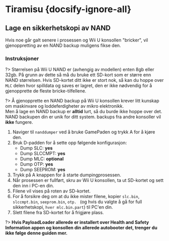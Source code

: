 # Tiramisu {docsify-ignore-all}

## Lage en sikkerhetskopi av NAND

Hvis noe går galt senere i prosessen og Wii U konsollen "bricker", vil gjenoppretting av en NAND backup muligens fikse den.

### Instruksjoner

?> Størrelsen på Wii U NAND er (avhengig av modellen) enten 8gb eller 32gb. På grunn av dette så må du bruke ett SD-kort som er større enn NAND størrelsen. Hvis SD-kortet ditt ikke er stort nok, så kan du hoppe over `MLC` delen hvor spilldata og saves er lagret, den er ikke nødvendig for å gjenopprette de fleste bricke-tilfellene.

?> Å gjenopprette en NAND backup på Wii U konsollen krever litt kunskap om maskinvare og loddeferdigheter av mikro elektronikk. <br>Men å lage en NAND backup er **alltid** lurt, så du burde ikke hoppe over det. <br>NAND backupen din er unik for ditt system. backups fra andre konsoller vil **ikke** fungere.

1. Naviger til `nanddumper` ved å bruke GamePaden og trykk A for å kjøre den.
1. Bruk D-padden for å sette opp følgende konfigurasjon:
    - Dump SLC: **yes**
    - Dump SLCCMPT: **yes**
    - Dump MLC: **optional**
    - Dump OTP: **yes**
    - Dump SEEPROM: **yes**
1. Trykk på A knappen for å starte dumpingprosessen.
1. Når prosessen er fullført, skru av Wii U konsollen, ta ut SD-kortet og sett den inn i PC-en din.
1. Filene vil vises på roten av SD-kortet.
1. For å forsikre deg om at du ikke mister filene, kopier `slc.bin`, `slccmpt.bin`, `seeprom.bin`, `otp. ` (og hvis du valgte å gå for full sikkerhetskopi, `hver mlc.bin.part`) til PC'en din.
1. Slett filene fra SD-kortet for å frigjøre plass.

?> **Hvis PayloadLoader allerede er installert over Health and Safety Information appen og konsollen din allerede autobooter det, trenger du ikke følge denne guiden mer.**
